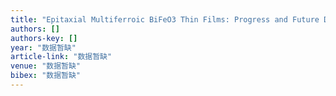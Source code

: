 ```yaml
---
title: "Epitaxial Multiferroic BiFeO3 Thin Films: Progress and Future Directions"
authors: []
authors-key: []
year: "数据暂缺"
article-link: "数据暂缺"
venue: "数据暂缺"
bibex: "数据暂缺"
---
```

